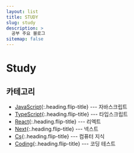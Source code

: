 ```yaml
---
layout: list
title: STUDY
slug: study
description: >
  공부 주요 블로그
sitemap: false
---
```


# Study

## 카테고리

- [JavaScript]{:.heading.flip-title} --- 자바스크립트
- [TypeScript]{:.heading.flip-title} --- 타입스크립트
- [React]{:.heading.flip-title} --- 리엑트
- [Next]{:.heading.flip-title} --- 넥스트
- [Cs]{:.heading.flip-title} --- 컴퓨터 지식
- [Coding]{:.heading.flip-title} --- 코딩 테스트

[JavaScript]: /javascript/
[TypeScript]: /typescript/
[React]: /react/
[Next]: /next/
[Cs]: /cs/
[Coding]: /coding/
